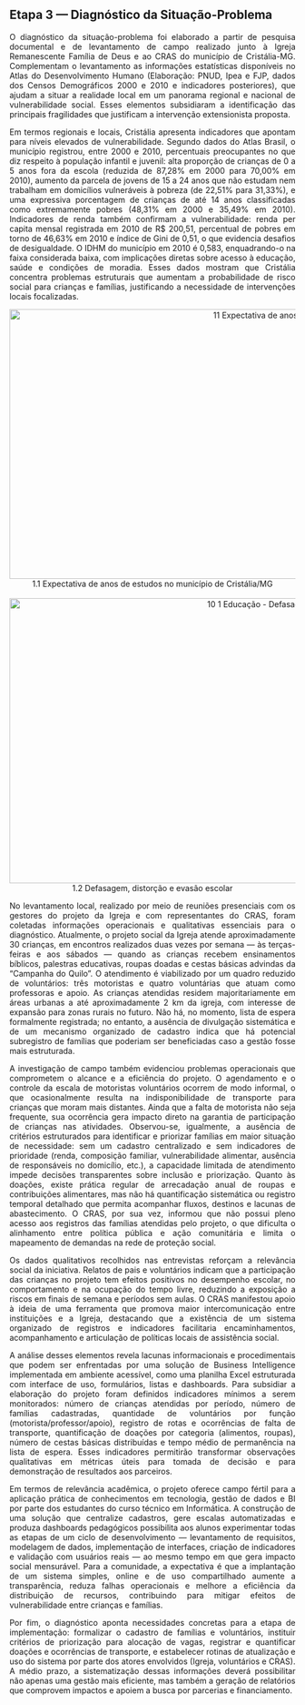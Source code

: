 ## Etapa 3 — Diagnóstico da Situação-Problema

<p align="justify">
O diagnóstico da situação-problema foi elaborado a partir de pesquisa documental e de levantamento de campo realizado junto à Igreja Remanescente Família de Deus e ao CRAS do município de Cristália-MG. Complementam o levantamento as informações estatísticas disponíveis no Atlas do Desenvolvimento Humano (Elaboração: PNUD, Ipea e FJP, dados dos Censos Demográficos 2000 e 2010 e indicadores posteriores), que ajudam a situar a realidade local em um panorama regional e nacional de vulnerabilidade social. Esses elementos subsidiaram a identificação das principais fragilidades que justificam a intervenção extensionista proposta.
</p>

<p align="justify">
Em termos regionais e locais, Cristália apresenta indicadores que apontam para níveis elevados de vulnerabilidade. Segundo dados do Atlas Brasil, o município registrou, entre 2000 e 2010, percentuais preocupantes no que diz respeito à população infantil e juvenil: alta proporção de crianças de 0 a 5 anos fora da escola (reduzida de 87,28% em 2000 para 70,00% em 2010), aumento da parcela de jovens de 15 a 24 anos que não estudam nem trabalham em domicílios vulneráveis à pobreza (de 22,51% para 31,33%), e uma expressiva porcentagem de crianças de até 14 anos classificadas como extremamente pobres (48,31% em 2000 e 35,49% em 2010). Indicadores de renda também confirmam a vulnerabilidade: renda per capita mensal registrada em 2010 de R$ 200,51, percentual de pobres em torno de 46,63% em 2010 e índice de Gini de 0,51, o que evidencia desafios de desigualdade. O IDHM do município em 2010 é 0,583, enquadrando-o na faixa considerada baixa, com implicações diretas sobre acesso à educação, saúde e condições de moradia. Esses dados mostram que Cristália concentra problemas estruturais que aumentam a probabilidade de risco social para crianças e famílias, justificando a necessidade de intervenções locais focalizadas.
</p>

<p align="center">
<img width="921" height="474" alt="11  Expectativa de anos de estudo" src="https://github.com/user-attachments/assets/09f549ad-42a8-4fe7-83bc-e60645e99b1c" />
 <br>1.1 Expectativa de anos de estudos no município de Cristália/MG <br><br>


<img width="917" height="501" alt="10 1 Educação - Defasagem escolar" src="https://github.com/user-attachments/assets/64eb6012-9c37-4edd-981b-b4f7eeead942" />
<br> 1.2 Defasagem, distorção e evasão escolar <br>
</p>

<p align="justify">
No levantamento local, realizado por meio de reuniões presenciais com os gestores do projeto da Igreja e com representantes do CRAS, foram coletadas informações operacionais e qualitativas essenciais para o diagnóstico. Atualmente, o projeto social da Igreja atende aproximadamente 30 crianças, em encontros realizados duas vezes por semana — às terças-feiras e aos sábados — quando as crianças recebem ensinamentos bíblicos, palestras educativas, roupas doadas e cestas básicas advindas da “Campanha do Quilo”. O atendimento é viabilizado por um quadro reduzido de voluntários: três motoristas e quatro voluntárias que atuam como professoras e apoio. As crianças atendidas residem majoritariamente em áreas urbanas a até aproximadamente 2 km da igreja, com interesse de expansão para zonas rurais no futuro. Não há, no momento, lista de espera formalmente registrada; no entanto, a ausência de divulgação sistemática e de um mecanismo organizado de cadastro indica que há potencial subregistro de famílias que poderiam ser beneficiadas caso a gestão fosse mais estruturada.
</p>

<p align="justify">
A investigação de campo também evidenciou problemas operacionais que comprometem o alcance e a eficiência do projeto. O agendamento e o controle da escala de motoristas voluntários ocorrem de modo informal, o que ocasionalmente resulta na indisponibilidade de transporte para crianças que moram mais distantes. Ainda que a falta de motorista não seja frequente, sua ocorrência gera impacto direto na garantia de participação de crianças nas atividades. Observou-se, igualmente, a ausência de critérios estruturados para identificar e priorizar famílias em maior situação de necessidade: sem um cadastro centralizado e sem indicadores de prioridade (renda, composição familiar, vulnerabilidade alimentar, ausência de responsáveis no domicílio, etc.), a capacidade limitada de atendimento impede decisões transparentes sobre inclusão e priorização. Quanto às doações, existe prática regular de arrecadação anual de roupas e contribuições alimentares, mas não há quantificação sistemática ou registro temporal detalhado que permita acompanhar fluxos, destinos e lacunas de abastecimento. O CRAS, por sua vez, informou que não possui pleno acesso aos registros das famílias atendidas pelo projeto, o que dificulta o alinhamento entre política pública e ação comunitária e limita o mapeamento de demandas na rede de proteção social.
</p>

<p align="justify">
Os dados qualitativos recolhidos nas entrevistas reforçam a relevância social da iniciativa. Relatos de pais e voluntários indicam que a participação das crianças no projeto tem efeitos positivos no desempenho escolar, no comportamento e na ocupação do tempo livre, reduzindo a exposição a riscos em finais de semana e períodos sem aulas. O CRAS manifestou apoio à ideia de uma ferramenta que promova maior intercomunicação entre instituições e a Igreja, destacando que a existência de um sistema organizado de registros e indicadores facilitaria encaminhamentos, acompanhamento e articulação de políticas locais de assistência social.
</p>

<p align="justify">
A análise desses elementos revela lacunas informacionais e procedimentais que podem ser enfrentadas por uma solução de Business Intelligence implementada em ambiente acessível, como uma planilha Excel estruturada com interface de uso, formulários, listas e dashboards. Para subsidiar a elaboração do projeto foram definidos indicadores mínimos a serem monitorados: número de crianças atendidas por período, número de famílias cadastradas, quantidade de voluntários por função (motorista/professor/apoio), registro de rotas e ocorrências de falta de transporte, quantificação de doações por categoria (alimentos, roupas), número de cestas básicas distribuídas e tempo médio de permanência na lista de espera. Esses indicadores permitirão transformar observações qualitativas em métricas úteis para tomada de decisão e para demonstração de resultados aos parceiros.
</p>

<p align="justify">
Em termos de relevância acadêmica, o projeto oferece campo fértil para a aplicação prática de conhecimentos em tecnologia, gestão de dados e BI por parte dos estudantes do curso técnico em Informática. A construção de uma solução que centralize cadastros, gere escalas automatizadas e produza dashboards pedagógicos possibilita aos alunos experimentar todas as etapas de um ciclo de desenvolvimento — levantamento de requisitos, modelagem de dados, implementação de interfaces, criação de indicadores e validação com usuários reais — ao mesmo tempo em que gera impacto social mensurável. Para a comunidade, a expectativa é que a implantação de um sistema simples, online e de uso compartilhado aumente a transparência, reduza falhas operacionais e melhore a eficiência da distribuição de recursos, contribuindo para mitigar efeitos de vulnerabilidade entre crianças e famílias.
</p>

<p align="justify">
Por fim, o diagnóstico aponta necessidades concretas para a etapa de implementação: formalizar o cadastro de famílias e voluntários, instituir critérios de priorização para alocação de vagas, registrar e quantificar doações e ocorrências de transporte, e estabelecer rotinas de atualização e uso do sistema por parte dos atores envolvidos (Igreja, voluntários e CRAS). A médio prazo, a sistematização dessas informações deverá possibilitar não apenas uma gestão mais eficiente, mas também a geração de relatórios que comprovem impactos e apoiem a busca por parcerias e financiamento.
</p>

